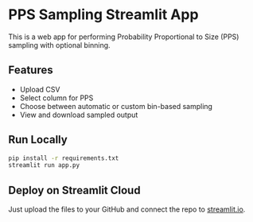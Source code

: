 # PPS Sampling Streamlit App

This is a web app for performing Probability Proportional to Size (PPS) sampling with optional binning.

## Features

- Upload CSV
- Select column for PPS
- Choose between automatic or custom bin-based sampling
- View and download sampled output

## Run Locally

```bash
pip install -r requirements.txt
streamlit run app.py
```

## Deploy on Streamlit Cloud

Just upload the files to your GitHub and connect the repo to [streamlit.io](https://streamlit.io/cloud).
